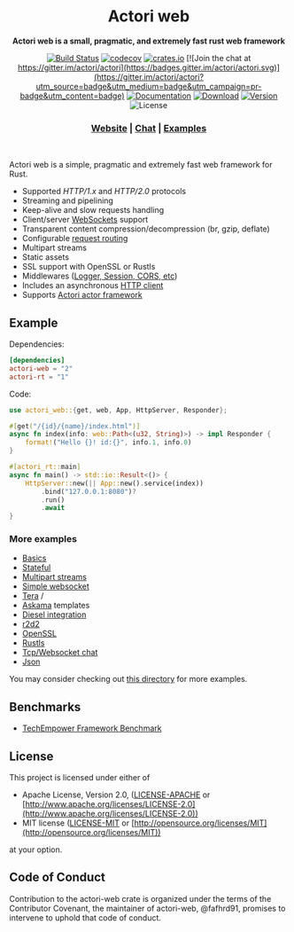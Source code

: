 <div align="center">
 <p><h1>Actori web</h1> </p>
  <p><strong>Actori web is a small, pragmatic, and extremely fast rust web framework</strong> </p>
  <p>

[![Build Status](https://travis-ci.org/actori/actori-web.svg?branch=master)](https://travis-ci.org/actori/actori-web) 
[![codecov](https://codecov.io/gh/actori/actori-web/branch/master/graph/badge.svg)](https://codecov.io/gh/actori/actori-web) 
[![crates.io](https://meritbadge.herokuapp.com/actori-web)](https://crates.io/crates/actori-web)
[![Join the chat at https://gitter.im/actori/actori](https://badges.gitter.im/actori/actori.svg)](https://gitter.im/actori/actori?utm_source=badge&utm_medium=badge&utm_campaign=pr-badge&utm_content=badge)
[![Documentation](https://docs.rs/actori-web/badge.svg)](https://docs.rs/actori-web)
[![Download](https://img.shields.io/crates/d/actori-web.svg)](https://crates.io/crates/actori-web)
[![Version](https://img.shields.io/badge/rustc-1.39+-lightgray.svg)](https://blog.rust-lang.org/2019/11/07/Rust-1.39.0.html)
![License](https://img.shields.io/crates/l/actori-web.svg)

  </p>

  <h3>
    <a href="https://actori.rs">Website</a>
    <span> | </span>
    <a href="https://gitter.im/actori/actori">Chat</a>
    <span> | </span>
    <a href="https://github.com/actori/examples">Examples</a>
  </h3>
</div>
<br>

Actori web is a simple, pragmatic and extremely fast web framework for Rust.

* Supported *HTTP/1.x* and *HTTP/2.0* protocols
* Streaming and pipelining
* Keep-alive and slow requests handling
* Client/server [WebSockets](https://actori.rs/docs/websockets/) support
* Transparent content compression/decompression (br, gzip, deflate)
* Configurable [request routing](https://actori.rs/docs/url-dispatch/)
* Multipart streams
* Static assets
* SSL support with OpenSSL or Rustls
* Middlewares ([Logger, Session, CORS, etc](https://actori.rs/docs/middleware/))
* Includes an asynchronous [HTTP client](https://actori.rs/actori-web/actori_web/client/index.html)
* Supports [Actori actor framework](https://github.com/actori/actori)

## Example

Dependencies:

```toml
[dependencies]
actori-web = "2"
actori-rt = "1"
```

Code:

```rust
use actori_web::{get, web, App, HttpServer, Responder};

#[get("/{id}/{name}/index.html")]
async fn index(info: web::Path<(u32, String)>) -> impl Responder {
    format!("Hello {}! id:{}", info.1, info.0)
}

#[actori_rt::main]
async fn main() -> std::io::Result<()> {
    HttpServer::new(|| App::new().service(index))
        .bind("127.0.0.1:8080")?
        .run()
        .await
}
```

### More examples

* [Basics](https://github.com/actori/examples/tree/master/basics/)
* [Stateful](https://github.com/actori/examples/tree/master/state/)
* [Multipart streams](https://github.com/actori/examples/tree/master/multipart/)
* [Simple websocket](https://github.com/actori/examples/tree/master/websocket/)
* [Tera](https://github.com/actori/examples/tree/master/template_tera/) /
* [Askama](https://github.com/actori/examples/tree/master/template_askama/) templates
* [Diesel integration](https://github.com/actori/examples/tree/master/diesel/)
* [r2d2](https://github.com/actori/examples/tree/master/r2d2/)
* [OpenSSL](https://github.com/actori/examples/tree/master/openssl/)
* [Rustls](https://github.com/actori/examples/tree/master/rustls/)
* [Tcp/Websocket chat](https://github.com/actori/examples/tree/master/websocket-chat/)
* [Json](https://github.com/actori/examples/tree/master/json/)

You may consider checking out
[this directory](https://github.com/actori/examples/tree/master/) for more examples.

## Benchmarks

* [TechEmpower Framework Benchmark](https://www.techempower.com/benchmarks/#section=data-r18)

## License

This project is licensed under either of

* Apache License, Version 2.0, ([LICENSE-APACHE](LICENSE-APACHE) or [http://www.apache.org/licenses/LICENSE-2.0](http://www.apache.org/licenses/LICENSE-2.0))
* MIT license ([LICENSE-MIT](LICENSE-MIT) or [http://opensource.org/licenses/MIT](http://opensource.org/licenses/MIT))

at your option.

## Code of Conduct

Contribution to the actori-web crate is organized under the terms of the
Contributor Covenant, the maintainer of actori-web, @fafhrd91, promises to
intervene to uphold that code of conduct.
